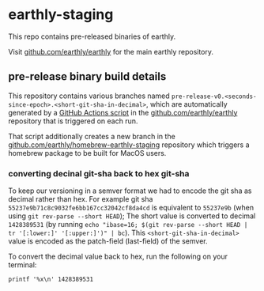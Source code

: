 # earthly-staging
This repo contains pre-released binaries of earthly.

Visit [github.com/earthly/earthly](https://github.com/earthly/earthly) for the main earthly repository.

## pre-release binary build details

This repository contains various branches named `pre-release-v0.<seconds-since-epoch>.<short-git-sha-in-decimal>`, which are automatically
generated by a [GitHub Actions script](https://github.com/earthly/earthly/blob/main/.github/workflows/ci-staging-deploy.yml) in the 
[github.com/earthly/earthly](https://github.com/earthly/earthly) repository that is triggered on each run.

That script additionally creates a new branch in the [github.com/earthly/homebrew-earthly-staging](https://github.com/earthly/homebrew-earthly-staging) repository
which triggers a homebrew package to be built for MacOS users.

### converting decinal git-sha back to hex git-sha

To keep our versioning in a semver format we had to encode the git sha as decimal rather than hex.
For example git sha `55237e9b71c8c9032fe6bb167cc32042cf8da4cd` is equivalent to `55237e9b` (when using `git rev-parse --short HEAD`);
The short value is converted to decimal `1428389531` (by running `echo "ibase=16; $(git rev-parse --short HEAD | tr '[:lower:]' '[:upper:]')" | bc`).
This `<short-git-sha-in-decimal>` value is encoded as the patch-field (last-field) of the semver.

To convert the decimal value back to hex, run the following on your terminal:

    printf '%x\n' 1428389531